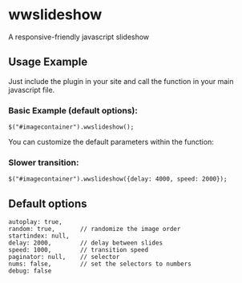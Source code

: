 wwslideshow
===========

A responsive-friendly javascript slideshow


Usage Example
-----------
Just include the plugin in your site and call the function in your main javascript file.

### Basic Example (default options):

	$("#imagecontainer").wwslideshow();

You can customize the default parameters within the function:

### Slower transition:

	$("#imagecontainer").wwslideshow({delay: 4000, speed: 2000});


Default options
-----------

	autoplay: true,  	
	random: true,		// randomize the image order
	startindex: null, 
	delay: 2000,		// delay between slides
	speed: 1000,		// transition speed
	paginator: null,	// selector
	nums: false,		// set the selectors to numbers
	debug: false
